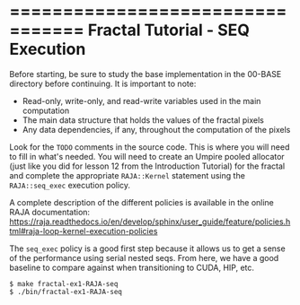 =================================
Fractal Tutorial - SEQ Execution
=================================

Before starting, be sure to study the base implementation in the 00-BASE directory 
before continuing. It is important to note:
 * Read-only, write-only, and read-write variables used in the main computation
 * The main data structure that holds the values of the fractal pixels
 * Any data dependencies, if any, throughout the computation of the pixels

Look for the `TODO` comments in the source code. This is where you will need to fill in
what's needed. You will need to create an Umpire pooled allocator (just like you did for
lesson 12 from the Introduction Tutorial) for the fractal and
complete the appropriate `RAJA::Kernel` statement using the `RAJA::seq_exec` execution
policy.

A complete description of the different policies is available in the online RAJA
documentation:
https://raja.readthedocs.io/en/develop/sphinx/user_guide/feature/policies.html#raja-loop-kernel-execution-policies

The `seq_exec` policy is a good first step because it allows us to get a sense of the
performance using serial nested seqs. From here, we have a good baseline to compare against
when transitioning to CUDA, HIP, etc. 

```
$ make fractal-ex1-RAJA-seq
$ ./bin/fractal-ex1-RAJA-seq
```